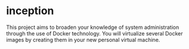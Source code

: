# inception
This project aims to broaden your knowledge of system administration through the use of Docker technology. You will virtualize several Docker images by creating them in your new personal virtual machine.
